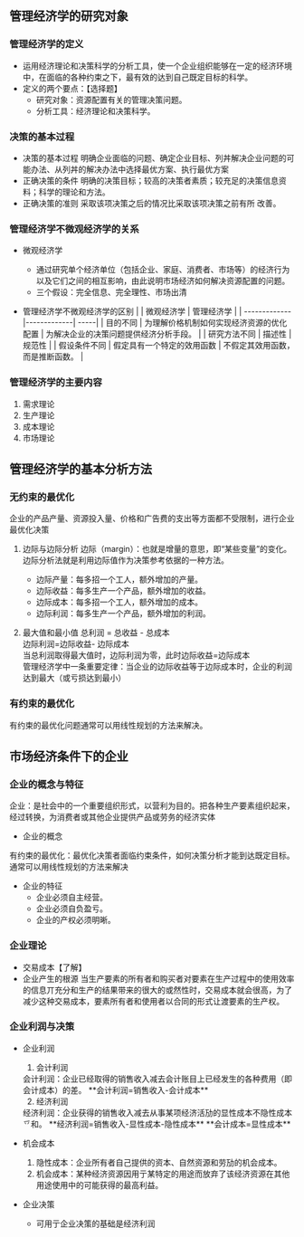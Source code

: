 ## 管理经济学的研究对象

###  管理经济学的定义
-  运用经济理论和决策科学的分析工具，使一个企业组织能够在一定的经济环境中，在面临的各种约束之下，最有效的达到自己既定目标的科学。
-  定义的两个要点：【选择题】
    -   研究对象：资源配置有关的<Red>管理决策问题</Red>。
    -   分析工具：<Red>经济理论和决策科学</Red>。
    
###  决策的基本过程
-   决策的基本过程
<Tip>明确企业面临的问题、确定企业目标、列丼解决企业问题的可能办法、从列丼的解决办法中选择最优方案、执行最优方案</Tip>
-   正确决策的条件
</Tip>明确的决策目标；较高的决策者素质；较充足的决策信息资料；科学的理论和方法。</Tip>
-   正确决策的准则
<Tip>采取该项决策之后的情况比采取该项决策之前有所 <Red>改善</Red>。</Tip>

###  管理经济学不微观经济学的关系
-   微观经济学
    -   通过研究单个经济单位（包括企业、家庭、消费者、市场等）的经济行为以及它们之间的相互影响，由此说明<Red>市场经济如何解决资源配置</Red>的问题。
    -   三个假设：完全信息、完全理性、市场出清

-   管理经济学不微观经济学的<Red>区别</Red>
    |         | 微观经济学    | 管理经济学  |
    | ------------- |-------------| -----|
    | <Red>目的不同</Red>     | 为理解价格机制如何实现经济资源的优化配置 | 为解决企业的决策问题提供经济分析手段。 |
    | <Red>研究方法不同</Red>     | <Red>描述性</Red> | <Red>规范性</Red> |
    | <Red>假设条件不同</Red> | 假定具有一个特定的效用函数     |    不假定其效用函数，而是推断函数。 |


###  管理经济学的主要内容
1.   需求理论
1.   生产理论
1.   成本理论
1.   市场理论

## 管理经济学的基本分析方法


###  无约束的最优化

<Tip>企业的产品产量、资源投入量、价格和广告费的支出等方面都<Red>不受</Red>限制，进行企业最优化决策</Tip>

1.  边际与边际分析
    <Tip><Red>边际（margin）</Red>：也就是增量的意思，即“某些变量”的变化。边际分析法就是利用边际值作为决策参考依据的一种方法。</Tip>

    -   边际产量：每多招一个工人，额外增加的产量。
    -   边际收益：每多生产一个产品，额外增加的收益。
    -   边际成本：每多招一个工人，额外增加的成本。
    -   边际利润：每多生产一个产品，额外增加的利润。

2.  最大值和最小值
    <Tip>
        总利润 = 总收益 - 总成本  
        边际利润=边际收益- 边际成本  
        当总利润取得最大值时，边际利润为零，此时<Red>边际收益=边际成本</Red>  
        管理经济学中一条重要定律：当企业的<Red>边际收益等于边际成本时，企业的利润达到最大</Red>（或亏损达到最小）
    </Tip>

###  有约束的最优化
<Tip>有约束的最优化问题通常可以用<Red>线性规划</Red>的方法来解决。</Tip>

## 市场经济条件下的企业

### 企业的概念与特征

<Tip>企业：是社会中的一个重要组织形式，以<Red>营利</Red>为目的。把各种生产要素组织起来，经过转换，为消费者或其他企业提供产品或劳务的<Red>经济实体</Red></Tip>

-   企业的概念
<Tip>
有约束的最优化：最优化决策者面临约束条件，如何决策分析才能到达既定目标。  
通常可以用<Red>线性规划</Red>的方法来解决
</Tip>

-   企业的特征
    -   企业必须<Red>自主经营</Red>。
    -   企业必须<Red>自负盈亏</Red>。
    -   企业的<Red>产权必须明晰</Red>。

### 企业理论
-   交易成本【了解】
-   企业产生的根源
<Tip>当生产要素的所有者和购买者对要素在生产过程中的使用效率的信息丌充分和生产的结果带来的很大的或然性时，交易成本就会很高，为了减少这种交易成本，<Red>要素所有者和使用者</Red>以合同的形式让渡要素的生产权。</Tip>

### 企业利润与决策

-   企业利润

    1.   会计利润    
    <Tip>
    会计利润：企业已经取得的销售收入减去会计账目上已经发生的各种费用（即会计成本）的差。  
    **会计利润=销售收入-会计成本**
    </Tip>

    2.   经济利润
    <Tip>
    经济利润：企业获得的销售收入减去从事某项经济活劢的显性成本不隐性成本乊和。 
    **经济利润=销售收入-显性成本-隐性成本**  
    **会计成本=显性成本**
    </Tip>

-   机会成本
    1.  隐性成本：企业所有者自己提供的资本、自然资源和劳劢的<Red>机会成本</Red>。
    2.  机会成本：某种经济资源因用亍某特定的用途而放弃了该经济资源在其他用途使用中的可能获得的最高利益。

-   企业决策
    -   可用亍企业决策的基础是<Red>经济利润</Red>
